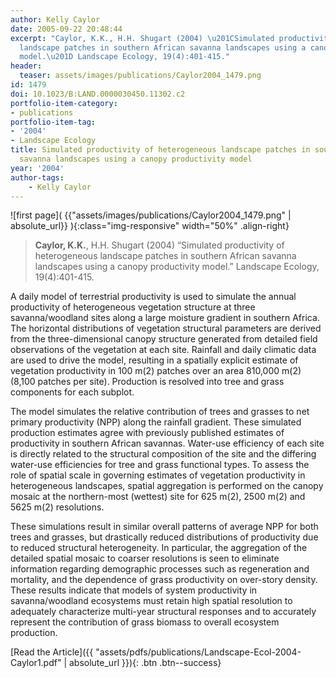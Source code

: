 ```yaml
---
author: Kelly Caylor
date: 2005-09-22 20:48:44
excerpt: "Caylor, K.K., H.H. Shugart (2004) \u201CSimulated productivity of heterogeneous
  landscape patches in southern African savanna landscapes using a canopy productivity
  model.\u201D Landscape Ecology, 19(4):401-415."
header:
  teaser: assets/images/publications/Caylor2004_1479.png
id: 1479
doi: 10.1023/B:LAND.0000030450.11302.c2
portfolio-item-category:
- publications
portfolio-item-tag:
- '2004'
- Landscape Ecology
title: Simulated productivity of heterogeneous landscape patches in southern African
  savanna landscapes using a canopy productivity model
year: '2004'
author-tags:
    - Kelly Caylor
---
```


![first page]( {{"assets/images/publications/Caylor2004_1479.png" | absolute_url}} ){:class="img-responsive" width="50%" .align-right}

> **Caylor, K.K.**, H.H. Shugart (2004) “Simulated productivity of heterogeneous landscape patches in southern African savanna landscapes using a canopy productivity model.” Landscape Ecology, 19(4):401-415.


A daily model of terrestrial productivity is used to simulate the annual productivity of heterogeneous vegetation structure at three savanna/woodland sites along a large moisture gradient in southern Africa. The horizontal distributions of vegetation structural parameters are derived from the three-dimensional canopy structure generated from detailed field observations of the vegetation at each site. Rainfall and daily climatic data are used to drive the model, resulting in a spatially explicit estimate of vegetation productivity in 100 m(2) patches over an area 810,000 m(2) (8,100 patches per site). Production is resolved into tree and grass components for each subplot. 

The model simulates the relative contribution of trees and grasses to net primary productivity (NPP) along the rainfall gradient. These simulated production estimates agree with previously published estimates of productivity in southern African savannas. Water-use efficiency of each site is directly related to the structural composition of the site and the differing water-use efficiencies for tree and grass functional types. To assess the role of spatial scale in governing estimates of vegetation productivity in heterogeneous landscapes, spatial aggregation is performed on the canopy mosaic at the northern-most (wettest) site for 625 m(2), 2500 m(2) and 5625 m(2) resolutions. 

These simulations result in similar overall patterns of average NPP for both trees and grasses, but drastically reduced distributions of productivity due to reduced structural heterogeneity. In particular, the aggregation of the detailed spatial mosaic to coarser resolutions is seen to eliminate information regarding demographic processes such as regeneration and mortality, and the dependence of grass productivity on over-story density. These results indicate that models of system productivity in savanna/woodland ecosystems must retain high spatial resolution to adequately characterize multi-year structural responses and to accurately represent the contribution of grass biomass to overall ecosystem production.


[Read the Article]({{ "assets/pdfs/publications/Landscape-Ecol-2004-Caylor1.pdf" | absolute_url }}){: .btn .btn--success}